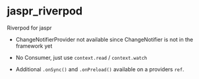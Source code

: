 # jaspr_riverpod

Riverpod for jaspr


- ChangeNotifierProvider not available since ChangeNotifier is not in the framework yet

- No Consumer, just use `context.read` / `context.watch`

- Additional `.onSync()` and `.onPreload()` available on a providers `ref`.
